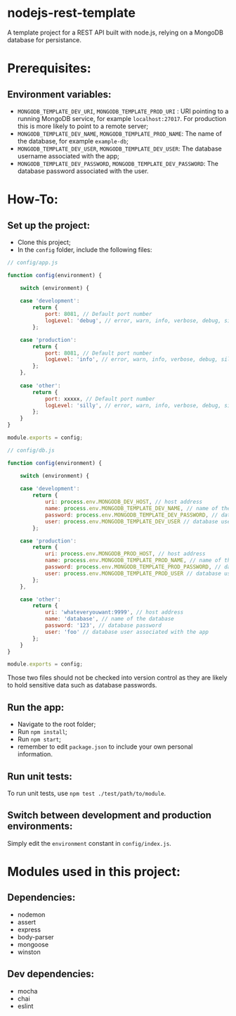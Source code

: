 # nodejs-rest-template
A template project for a REST API built with node.js, relying on a MongoDB database for persistance.

# Prerequisites:  

## Environment variables:
* `MONGODB_TEMPLATE_DEV_URI`, `MONGODB_TEMPLATE_PROD_URI` : URI pointing to a running MongoDB service, for example `localhost:27017`. For production this is more likely to point to a remote server;
* `MONGODB_TEMPLATE_DEV_NAME`, `MONGODB_TEMPLATE_PROD_NAME`: The name of the database, for example `example-db`;
* `MONGODB_TEMPLATE_DEV_USER`, `MONGODB_TEMPLATE_DEV_USER`: The database username associated with the app;
* `MONGODB_TEMPLATE_DEV_PASSWORD`, `MONGODB_TEMPLATE_DEV_PASSWORD`: The database password associated with the user.

# How-To:

## Set up the project:
* Clone this project;
* In the `config` folder, include the following files:

```javascript
// config/app.js

function config(environment) {

    switch (environment) {
        
    case 'development':
        return {
            port: 8081, // Default port number
            logLevel: 'debug', // error, warn, info, verbose, debug, silly
        };

    case 'production':
        return {
            port: 8081, // Default port number
            logLevel: 'info', // error, warn, info, verbose, debug, silly
        };
    },
    
    case 'other':
        return {
            port: xxxxx, // Default port number
            logLevel: 'silly', // error, warn, info, verbose, debug, silly
        };
    }
}

module.exports = config;

```

```javascript
// config/db.js

function config(environment) {

    switch (environment) {
        
    case 'development':
        return {
            uri: process.env.MONGODB_DEV_HOST, // host address
            name: process.env.MONGODB_TEMPLATE_DEV_NAME, // name of the database
            password: process.env.MONGODB_TEMPLATE_DEV_PASSWORD, // database password
            user: process.env.MONGODB_TEMPLATE_DEV_USER // database user associated with the app
        };

    case 'production':
        return {
            uri: process.env.MONGODB_PROD_HOST, // host address
            name: process.env.MONGODB_TEMPLATE_PROD_NAME, // name of the database
            password: process.env.MONGODB_TEMPLATE_PROD_PASSWORD, // database password
            user: process.env.MONGODB_TEMPLATE_PROD_USER // database user associated with the app
        };
    },

    case 'other':
        return {
            uri: 'whateveryouwant:9999', // host address
            name: 'database', // name of the database
            password: '123', // database password
            user: 'foo' // database user associated with the app
        };
    }
}

module.exports = config;

```

Those two files should not be checked into version control as they are likely to hold sensitive data such as database passwords.

## Run the app:
* Navigate to the root folder;
* Run `npm install`;
* Run `npm start`;
* remember to edit `package.json` to include your own personal information.

## Run unit tests:
To run unit tests, use `npm test ./test/path/to/module`.

## Switch between development and production environments:
Simply edit the `environment` constant in `config/index.js`.

# Modules used in this project:
## Dependencies:
* nodemon
* assert
* express
* body-parser
* mongoose
* winston

## Dev dependencies:
* mocha
* chai
* eslint